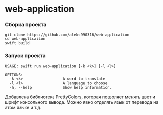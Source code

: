 # web-application
### Сборка проекта
> 
    git clone https://github.com/aleks990316/web-application
    cd web-application
    swift build 
### Запуск проекта
> 
    
    USAGE: swift run web-application [-k <k>] [-l <l>]

    OPTIONS:
      -k <k>                  A word to translate 
      -l <l>                  A language to choose 
      -h, --help              Show help information.

Добавлена библиотека PrettyColors, которая позволяет менять цвет и шрифт консольного вывода. Можно явно отделять язык от перевода на этом языке и т.д.